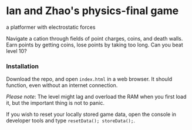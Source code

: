 # Ian and Zhao's **physics-final** game
a platformer with electrostatic forces

Navigate a cation through fields of point charges, coins, and death walls. Earn points by getting coins, lose points by taking too long. Can you beat level 10?

### Installation

Download the repo, and open `index.html` in a web browser. It should function, even without an internet connection.

*Please note*: The level might lag and overload the RAM when you first load it, but the important thing is not to panic.

If you wish to reset your locally stored game data, open the console in developer tools and type `resetData(); storeData();`.
